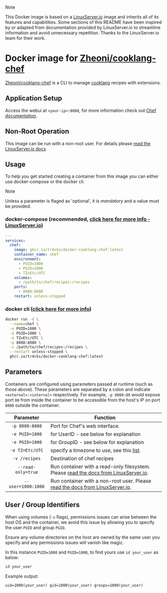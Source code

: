 > [!NOTE]
> This Docker image is based on a [LinuxServer.io](https://www.linuxserver.io/) image and inherits all of its features and capabilities. Some sections of this README have been inspired by or adapted from documentation provided by LinuxServer.io to streamline information and avoid unnecessary repetition. Thanks to the LinuxServer.io team for their work.

# Docker image for [Zheoni/cooklang-chef](https://github.com/Zheoni/cooklang-chef)

[Zheoni/cooklang-chef](https://github.com/Zheoni/cooklang-chef) is a CLI to manage [cooklang](https://cooklang.org/) recipes with extensions.

## Application Setup

Access the webui at `<your-ip>:8080`, for more information check out [Chef documentation](https://github.com/Zheoni/cooklang-chef/blob/main/docs/README.md).

## Non-Root Operation

This image can be run with a non-root user. For details please [read the LinuxServer.io docs](https://docs.linuxserver.io/misc/non-root/).

## Usage

To help you get started creating a container from this image you can either use docker-compose or the docker cli.

> [!NOTE]
> Unless a parameter is flaged as 'optional', it is *mandatory* and a value must be provided.

### docker-compose (recommended, [click here for more info - LinuxServer.io](https://docs.linuxserver.io/general/docker-compose))

```yaml
---
services:
  chef:
    image: ghcr.io/tr4cks/docker-cooklang-chef:latest
    container_name: chef
    environment:
      - PUID=1000
      - PGID=1000
      - TZ=Etc/UTC
    volumes:
      - /path/to/chef/recipes:/recipes
    ports:
      - 8080:8080
    restart: unless-stopped
```

### docker cli ([click here for more info](https://docs.docker.com/engine/reference/commandline/cli/))

```bash
docker run -d \
  --name=chef \
  -e PUID=1000 \
  -e PGID=1000 \
  -e TZ=Etc/UTC \
  -p 8080:8080 \
  -v /path/to/chef/recipes:/recipes \
  --restart unless-stopped \
  ghcr.io/tr4cks/docker-cooklang-chef:latest
```

## Parameters

Containers are configured using parameters passed at runtime (such as those above). These parameters are separated by a colon and indicate `<external>:<internal>` respectively. For example, `-p 8080:80` would expose port `80` from inside the container to be accessible from the host's IP on port `8080` outside the container.

| Parameter | Function |
| :----: | --- |
| `-p 8080:8080` | Port for Chef's web interface. |
| `-e PUID=1000` | for UserID - see below for explanation |
| `-e PGID=1000` | for GroupID - see below for explanation |
| `-e TZ=Etc/UTC` | specify a timezone to use, see this [list](https://en.wikipedia.org/wiki/List_of_tz_database_time_zones#List). |
| `-v /recipes` | Destination of chef recipes |
| `--read-only=true` | Run container with a read-only filesystem. Please [read the docs from LinuxServer.io](https://docs.linuxserver.io/misc/read-only/). |
| `--user=1000:1000` | Run container with a non-root user. Please [read the docs from LinuxServer.io](https://docs.linuxserver.io/misc/non-root/). |

## User / Group Identifiers

When using volumes (`-v` flags), permissions issues can arise between the host OS and the container, we avoid this issue by allowing you to specify the user `PUID` and group `PGID`.

Ensure any volume directories on the host are owned by the same user you specify and any permissions issues will vanish like magic.

In this instance `PUID=1000` and `PGID=1000`, to find yours use `id your_user` as below:

```bash
id your_user
```

Example output:

```text
uid=1000(your_user) gid=1000(your_user) groups=1000(your_user)
```
